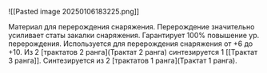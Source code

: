 ![[Pasted image 20250106183225.png]]

Материал для перерождения снаряжения. Перерождение значительно усиливает статы закалки снаряжения. Гарантирует 100% повышение ур. перерождения. Используется для перерождения снаряжения от +6 до +10. 
Из 2 [трактатов 2 ранга](Трактат 2 ранга) синтезируется 1 [[Трактат 3 ранга]].
Синтезируется из 2 [трактатов 1 ранга](Трактат 1 ранга).
